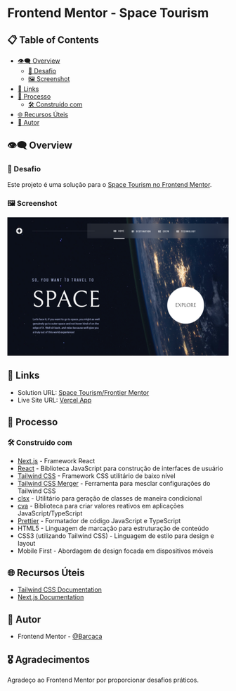 # Frontend Mentor - Space Tourism

## 📋 Table of Contents

- [👁️‍🗨️ Overview](#-overview)
  - [🚀 Desafio](#-desafio)
  - [🖼️ Screenshot](#️-screenshot)
- [🔗 Links](#-links)
- [🚀 Processo](#-processo)
  - [🛠️ Construído com](#️-construído-com)
- [🌐 Recursos Úteis](#-recursos-úteis)
- [👤 Autor](#-autor)

## 👁️‍🗨️ Overview

### 🚀 Desafio

Este projeto é uma solução para o [Space Tourism no Frontend Mentor](https://www.frontendmentor.io/challenges/space-tourism-multipage-website-gRWj1URZ3).

### 🖼️ Screenshot

![Screenshot do Projeto](/public//screenshot.png)

## 🔗 Links

- Solution URL: [Space Tourism/Frontier Mentor](https://www.frontendmentor.io/solutions/faq-accordionnextjs-tailwinds-xxAnblNETC)
- Live Site URL: [Vercel App](https://faq-accordion-orcin.vercel.app)

## 🚀 Processo

### 🛠️ Construído com

- [Next.js](https://nextjs.org/) - Framework React
- [React](https://reactjs.org/) - Biblioteca JavaScript para construção de interfaces de usuário
- [Tailwind CSS](https://tailwindcss.com/) - Framework CSS utilitário de baixo nível
- [Tailwind CSS Merger](https://github.com/dvcrn/tailwindcss-merge) - Ferramenta para mesclar configurações do Tailwind CSS
- [clsx](https://github.com/lukeed/clsx) - Utilitário para geração de classes de maneira condicional
- [cva](https://github.com/dvcrn/cva) - Biblioteca para criar valores reativos em aplicações JavaScript/TypeScript
- [Prettier](https://prettier.io/) - Formatador de código JavaScript e TypeScript
- HTML5 - Linguagem de marcação para estruturação de conteúdo
- CSS3 (utilizando Tailwind CSS) - Linguagem de estilo para design e layout
- Mobile First - Abordagem de design focada em dispositivos móveis

## 🌐 Recursos Úteis

- [Tailwind CSS Documentation](https://tailwindcss.com/docs)
- [Next.js Documentation](https://nextjs.org/docs)

## 👤 Autor

- Frontend Mentor - [@Barcaca](https://www.frontendmentor.io/profile/Barcaca)

## 🎖️ Agradecimentos

Agradeço ao Frontend Mentor por proporcionar desafios práticos.
